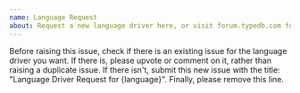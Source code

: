 ```yaml
---
name: Language Request
about: Request a new language driver here, or visit forum.typedb.com for ideas and questions
---
```


Before raising this issue, check if there is an existing issue for the language driver you want. If there is, please upvote or comment on it, rather than raising a duplicate issue. If there isn't, submit this new issue with the title: "Language Driver Request for {language}". Finally, please remove this line.
